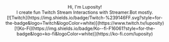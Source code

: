 <div align="center">
  Hi, I'm Luposity!
</div>

<div align="center"> 
  I create fun Twitch Stream Interactions with Streamer.Bot mostly.
</div>
<div align="center">
  [![Twitch](https://img.shields.io/badge/Twitch-%239146FF.svg?style=for-the-badge&logo=Twitch&logoColor=white)](https://www.twitch.tv/luposity)
  [![Ko-Fi](https://img.shields.io/badge/Ko--fi-F16061?style=for-the-badge&logo=ko-fi&logoColor=white)](https://ko-fi.com/luposity)
</div>

<!---
Luposity/Luposity is a ✨ special ✨ repository because its `README.md` (this file) appears on your GitHub profile.
You can click the Preview link to take a look at your changes.
--->

